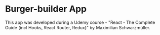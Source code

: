 # Burger-builder App
This app was developed during a Udemy course - "React - The Complete Guide (incl Hooks, React Router, Redux)" by Maximilian Schwarzmüller. 
